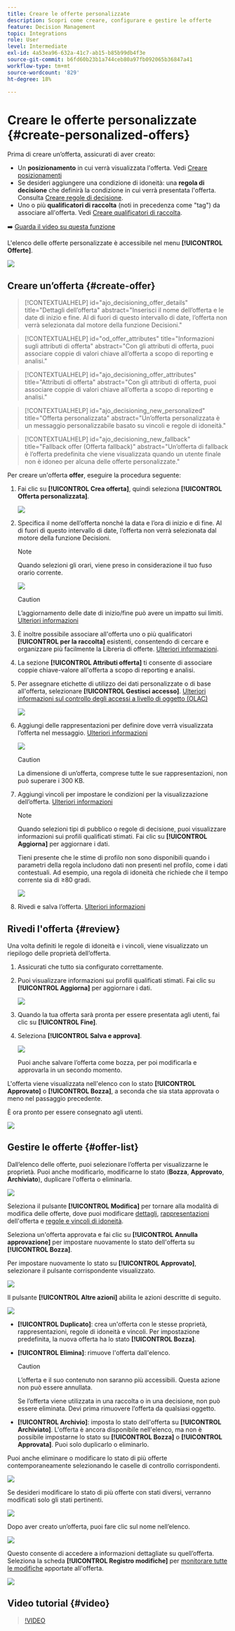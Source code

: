 ```yaml
---
title: Creare le offerte personalizzate
description: Scopri come creare, configurare e gestire le offerte
feature: Decision Management
topic: Integrations
role: User
level: Intermediate
exl-id: 4a53ea96-632a-41c7-ab15-b85b99db4f3e
source-git-commit: b6fd60b23b1a744ceb80a97fb092065b36847a41
workflow-type: tm+mt
source-wordcount: '829'
ht-degree: 18%

---
```


# Creare le offerte personalizzate {#create-personalized-offers}

Prima di creare un’offerta, assicurati di aver creato:

* Un **posizionamento** in cui verrà visualizzata l&#39;offerta. Vedi [Creare posizionamenti](../offer-library/creating-placements.md)
* Se desideri aggiungere una condizione di idoneità: una **regola di decisione** che definirà la condizione in cui verrà presentata l&#39;offerta. Consulta [Creare regole di decisione](../offer-library/creating-decision-rules.md).
* Uno o più **qualificatori di raccolta** (noti in precedenza come &quot;tag&quot;) da associare all&#39;offerta. Vedi [Creare qualificatori di raccolta](../offer-library/creating-tags.md).

➡️ [Guarda il video su questa funzione](#video)

L&#39;elenco delle offerte personalizzate è accessibile nel menu **[!UICONTROL Offerte]**.

![](../assets/offers_list.png)

## Creare un’offerta {#create-offer}

>[!CONTEXTUALHELP]
>id="ajo_decisioning_offer_details"
>title="Dettagli dell’offerta"
>abstract="Inserisci il nome dell’offerta e le date di inizio e fine. Al di fuori di questo intervallo di date, l’offerta non verrà selezionata dal motore della funzione Decisioni."

>[!CONTEXTUALHELP]
>id="od_offer_attributes"
>title="Informazioni sugli attributi di offerta"
>abstract="Con gli attributi di offerta, puoi associare coppie di valori chiave all’offerta a scopo di reporting e analisi."

>[!CONTEXTUALHELP]
>id="ajo_decisioning_offer_attributes"
>title="Attributi di offerta"
>abstract="Con gli attributi di offerta, puoi associare coppie di valori chiave all’offerta a scopo di reporting e analisi."

>[!CONTEXTUALHELP]
>id="ajo_decisioning_new_personalized"
>title="Offerta personalizzata"
>abstract="Un’offerta personalizzata è un messaggio personalizzabile basato su vincoli e regole di idoneità."

>[!CONTEXTUALHELP]
>id="ajo_decisioning_new_fallback"
>title="Fallback offer (Offerta fallback)"
>abstract="Un’offerta di fallback è l’offerta predefinita che viene visualizzata quando un utente finale non è idoneo per alcuna delle offerte personalizzate."

Per creare un&#39;offerta **offer**, eseguire la procedura seguente:

1. Fai clic su **[!UICONTROL Crea offerta]**, quindi seleziona **[!UICONTROL Offerta personalizzata]**.

   ![](../assets/create_offer.png)

1. Specifica il nome dell’offerta nonché la data e l’ora di inizio e di fine. Al di fuori di questo intervallo di date, l’offerta non verrà selezionata dal motore della funzione Decisioni.

   >[!NOTE]
   >
   >Quando selezioni gli orari, viene preso in considerazione il tuo fuso orario corrente.

   ![](../assets/offer_details.png)

   >[!CAUTION]
   >
   >L’aggiornamento delle date di inizio/fine può avere un impatto sui limiti. [Ulteriori informazioni](add-constraints.md#capping-change-date)

1. È inoltre possibile associare all&#39;offerta uno o più qualificatori **[!UICONTROL per la raccolta]** esistenti, consentendo di cercare e organizzare più facilmente la Libreria di offerte. [Ulteriori informazioni](creating-tags.md).

1. La sezione **[!UICONTROL Attributi offerta]** ti consente di associare coppie chiave-valore all&#39;offerta a scopo di reporting e analisi.

1. Per assegnare etichette di utilizzo dei dati personalizzate o di base all&#39;offerta, selezionare **[!UICONTROL Gestisci accesso]**. [Ulteriori informazioni sul controllo degli accessi a livello di oggetto (OLAC)](../../administration/object-based-access.md)

   ![](../assets/offer_manage-access.png)

1. Aggiungi delle rappresentazioni per definire dove verrà visualizzata l’offerta nel messaggio. [Ulteriori informazioni](add-representations.md)

   ![](../assets/channel-placement.png)

   >[!CAUTION]
   >
   >La dimensione di un’offerta, comprese tutte le sue rappresentazioni, non può superare i 300 KB.

1. Aggiungi vincoli per impostare le condizioni per la visualizzazione dell’offerta. [Ulteriori informazioni](add-constraints.md)

   >[!NOTE]
   >
   >Quando selezioni tipi di pubblico o regole di decisione, puoi visualizzare informazioni sui profili qualificati stimati. Fai clic su **[!UICONTROL Aggiorna]** per aggiornare i dati.
   >
   >Tieni presente che le stime di profilo non sono disponibili quando i parametri della regola includono dati non presenti nel profilo, come i dati contestuali. Ad esempio, una regola di idoneità che richiede che il tempo corrente sia di ≥80 gradi.

   ![](../assets/offer-constraints-example.png)

1. Rivedi e salva l’offerta. [Ulteriori informazioni](#review)

## Rivedi l&#39;offerta {#review}

Una volta definiti le regole di idoneità e i vincoli, viene visualizzato un riepilogo delle proprietà dell’offerta.

1. Assicurati che tutto sia configurato correttamente.

1. Puoi visualizzare informazioni sui profili qualificati stimati. Fai clic su **[!UICONTROL Aggiorna]** per aggiornare i dati.

   ![](../assets/offer-summary-estimate.png)

1. Quando la tua offerta sarà pronta per essere presentata agli utenti, fai clic su **[!UICONTROL Fine]**.

1. Seleziona **[!UICONTROL Salva e approva]**.

   ![](../assets/offer_review.png)

   Puoi anche salvare l’offerta come bozza, per poi modificarla e approvarla in un secondo momento.

L&#39;offerta viene visualizzata nell&#39;elenco con lo stato **[!UICONTROL Approvato]** o **[!UICONTROL Bozza]**, a seconda che sia stata approvata o meno nel passaggio precedente.

È ora pronto per essere consegnato agli utenti.

![](../assets/offer_created.png)

## Gestire le offerte {#offer-list}

Dall’elenco delle offerte, puoi selezionare l’offerta per visualizzarne le proprietà. Puoi anche modificarlo, modificarne lo stato (**Bozza**, **Approvato**, **Archiviato**), duplicare l&#39;offerta o eliminarla.

![](../assets/offer_created.png)

Seleziona il pulsante **[!UICONTROL Modifica]** per tornare alla modalità di modifica delle offerte, dove puoi modificare [dettagli](#create-offer), [rappresentazioni](#representations) dell&#39;offerta e [regole e vincoli di idoneità](#eligibility).

Seleziona un&#39;offerta approvata e fai clic su **[!UICONTROL Annulla approvazione]** per impostare nuovamente lo stato dell&#39;offerta su **[!UICONTROL Bozza]**.

Per impostare nuovamente lo stato su **[!UICONTROL Approvato]**, selezionare il pulsante corrispondente visualizzato.

![](../assets/offer_approve.png)

Il pulsante **[!UICONTROL Altre azioni]** abilita le azioni descritte di seguito.

![](../assets/offer_more-actions.png)

* **[!UICONTROL Duplicato]**: crea un&#39;offerta con le stesse proprietà, rappresentazioni, regole di idoneità e vincoli. Per impostazione predefinita, la nuova offerta ha lo stato **[!UICONTROL Bozza]**.
* **[!UICONTROL Elimina]**: rimuove l&#39;offerta dall&#39;elenco.

  >[!CAUTION]
  >
  >L’offerta e il suo contenuto non saranno più accessibili. Questa azione non può essere annullata.
  >
  >Se l’offerta viene utilizzata in una raccolta o in una decisione, non può essere eliminata. Devi prima rimuovere l’offerta da qualsiasi oggetto.

* **[!UICONTROL Archivio]**: imposta lo stato dell&#39;offerta su **[!UICONTROL Archiviato]**. L&#39;offerta è ancora disponibile nell&#39;elenco, ma non è possibile impostarne lo stato su **[!UICONTROL Bozza]** o **[!UICONTROL Approvata]**. Puoi solo duplicarlo o eliminarlo.

Puoi anche eliminare o modificare lo stato di più offerte contemporaneamente selezionando le caselle di controllo corrispondenti.

![](../assets/offer_multiple-selection.png)

Se desideri modificare lo stato di più offerte con stati diversi, verranno modificati solo gli stati pertinenti.

![](../assets/offer_change-status.png)

Dopo aver creato un’offerta, puoi fare clic sul nome nell’elenco.

![](../assets/offer_click-name.png)

Questo consente di accedere a informazioni dettagliate su quell’offerta. Seleziona la scheda **[!UICONTROL Registro modifiche]** per [monitorare tutte le modifiche](../get-started/user-interface.md#monitoring-changes) apportate all&#39;offerta.

![](../assets/offer_information.png)

## Video tutorial {#video}

>[!VIDEO](https://video.tv.adobe.com/v/341354?quality=12&captions=ita)
